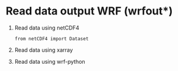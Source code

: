 # Read data output WRF (wrfout*)
1. Read data using netCDF4
   ```console
   from netCDF4 import Dataset
   ```
3. Read data using xarray

4. Read data using wrf-python
